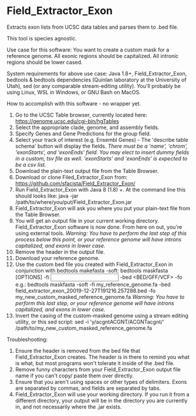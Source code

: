 # Field_Extractor_Exon
Extracts exon lists from UCSC data tables and parses them to .bed file.

This tool is species agnostic.

Use case for this software: You want to create a custom mask for a reference genome. All exonic regions should be capitalized. All intronic regions should be lower cased.

System requirements for above use case: Java 1.8+, Field_Extractor_Exon, bedtools & bedtools dependencies (Quinlan laboratory at the University of Utah), sed (or any comparable stream-editing utility). You'll probably be using Linux, WSL in Windows, or GNU Bash on MacOS.

How to accomplish with this software - no wrapper yet.
1) Go to the UCSC Table browser, currently located here: https://genome.ucsc.edu/cgi-bin/hgTables
2) Select the appropriate clade, genome, and assembly fields.
3) Specify Genes and Gene Predictions for the group field.
4) Select your track of interest (e.g. Ensembl Genes) - The 'describe table schema' button will display the fields.
*There must be a 'name', 'chrom', 'exonStarts', and 'exonEnds' field. You may elect to insert dummy fields in a custom, tsv file as well. 'exonStarts' and 'exonEnds' is expected to be a csv list.*
5) Download the plain-text output file from the Table Browser.
6) Download or clone Filed_Extractor_Exon from: https://github.com/sfacista/Field_Extractor_Exon/
7) Run Field_Extractor_Exon with Java 8 (1.8) +. At the command line this should looks like:
java -jar /path/to/where/you/put/Field_Extractor_Exon.jar
8) Field_Extractor_Exon will ask you where you put your plain-text file from the Table Browser.
9) You will get an output file in your current working directory. Field_Extractor_Exon software is now done. From here on out, you're using external tools.
*Warning: You have to perform the last step of this process below this point, or your reference genome will have introns capitalized, and exons in lower case.*
10) Remove the header in the output file.
11) Download your reference genome.
12) Use the custom bed file you created with Field_Extractor_Exon in conjunction with bedtools makefasta -soft:
bedtools maskfasta [OPTIONS] -fi <input FASTA> -bed <BED/GFF/VCF> -fo <output FASTA>
  e.g.:
  bedtools maskfasta -soft -fi my_reference_genome.fa -bed field_extractor_exon_20019-12-27T191216.257288.bed -fo my_new_custom_masked_reference_genome.fa
*Warning: You have to perform this last step, or your reference genome will have introns capitalized, and exons in lower case.*
 13) Invert the casing of the custom-masked genome using a stream editing utility, or this sed script:
  sed -i 'y/acgntACGNT/ACGNTacgnt/' /path/to/my_new_custom_masked_reference_genome.fa

Troubleshooting:
1) Ensure the header is removed from the bed file that Field_Extractor_Exon creates. The header is in there to remind you what is what, but most programs won't tolerate it inside of the .bed file.
2) Remove funny characters from your Field_Extractor_Exon output file name if you can't copy/ paste them over directly. 
3) Ensure that you aren't using spaces or other types of delimiters. Exons are separated by commas, and fields are separated by tabs.
4) Field_Extractor_Exon will use your working directory. If you run it from a different directory, your output will be in the directory you are currently in, and not necessarily where the .jar exists.
